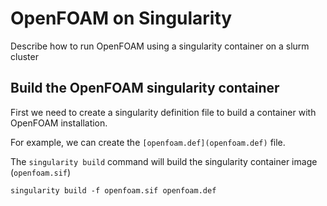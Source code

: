 # OpenFOAM on Singularity

Describe how to run OpenFOAM using a singularity container on a slurm cluster

## Build the OpenFOAM singularity container

First we need to create a singularity definition file to build a container with OpenFOAM installation. 

For example, we can create the `[openfoam.def](openfoam.def)` file.

The `singularity build` command will build the singularity container image (`openfoam.sif`)

`singularity build -f openfoam.sif openfoam.def`
